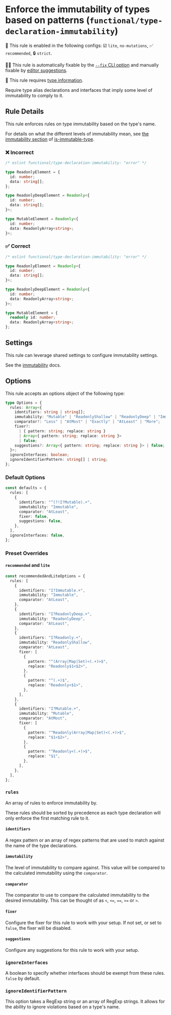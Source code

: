 # Enforce the immutability of types based on patterns (`functional/type-declaration-immutability`)

💼 This rule is enabled in the following configs: ☑️ `lite`, `no-mutations`, ✅ `recommended`, 🔒 `strict`.

🔧💡 This rule is automatically fixable by the [`--fix` CLI option](https://eslint.org/docs/latest/user-guide/command-line-interface#--fix) and manually fixable by [editor suggestions](https://eslint.org/docs/latest/use/core-concepts#rule-suggestions).

💭 This rule requires [type information](https://typescript-eslint.io/linting/typed-linting).

<!-- end auto-generated rule header -->

Require type alias declarations and interfaces that imply some level of
immutability to comply to it.

## Rule Details

This rule enforces rules on type immutability based on the type's name.

For details on what the different levels of immutability mean, see [the
immutability
section](https://github.com/RebeccaStevens/is-immutable-type#immutability) of
[is-immutable-type](https://www.npmjs.com/package/is-immutable-type).

### ❌ Incorrect

<!-- eslint-skip -->

```ts
/* eslint functional/type-declaration-immutability: "error" */

type ReadonlyElement = {
  id: number;
  data: string[];
};

type ReadonlyDeepElement = Readonly<{
  id: number;
  data: string[];
}>;

type MutableElement = Readonly<{
  id: number;
  data: ReadonlyArray<string>;
}>;
```

### ✅ Correct

<!-- eslint-skip -->

```ts
/* eslint functional/type-declaration-immutability: "error" */

type ReadonlyElement = Readonly<{
  id: number;
  data: string[];
}>;

type ReadonlyDeepElement = Readonly<{
  id: number;
  data: ReadonlyArray<string>;
}>;

type MutableElement = {
  readonly id: number;
  data: ReadonlyArray<string>;
};
```

## Settings

This rule can leverage shared settings to configure immutability settings.

See the [immutability](./settings/immutability.md) docs.

## Options

This rule accepts an options object of the following type:

```ts
type Options = {
  rules: Array<{
    identifiers: string | string[];
    immutability: "Mutable" | "ReadonlyShallow" | "ReadonlyDeep" | "Immutable";
    comparator?: "Less" | "AtMost" | "Exactly" | "AtLeast" | "More";
    fixer?:
      | { pattern: string; replace: string }
      | Array<{ pattern: string; replace: string }>
      | false;
    suggestions?: Array<{ pattern: string; replace: string }> | false;
  }>;
  ignoreInterfaces: boolean;
  ignoreIdentifierPattern: string[] | string;
};
```

### Default Options

```ts
const defaults = {
  rules: [
    {
      identifiers: "^(?!I?Mutable).+",
      immutability: "Immutable",
      comparator: "AtLeast",
      fixer: false,
      suggestions: false,
    },
  ],
  ignoreInterfaces: false,
};
```

### Preset Overrides

#### `recommended` and `lite`

```ts
const recommendedAndLiteOptions = {
  rules: [
    {
      identifiers: "I?Immutable.+",
      immutability: "Immutable",
      comparator: "AtLeast",
    },
    {
      identifiers: "I?ReadonlyDeep.+",
      immutability: "ReadonlyDeep",
      comparator: "AtLeast",
    },
    {
      identifiers: "I?Readonly.+",
      immutability: "ReadonlyShallow",
      comparator: "AtLeast",
      fixer: [
        {
          pattern: "^(Array|Map|Set)<(.+)>$",
          replace: "Readonly$1<$2>",
        },
        {
          pattern: "^(.+)$",
          replace: "Readonly<$1>",
        },
      ],
    },
    {
      identifiers: "I?Mutable.+",
      immutability: "Mutable",
      comparator: "AtMost",
      fixer: [
        {
          pattern: "^Readonly(Array|Map|Set)<(.+)>$",
          replace: "$1<$2>",
        },
        {
          pattern: "^Readonly<(.+)>$",
          replace: "$1",
        },
      ],
    },
  ],
};
```

### `rules`

An array of rules to enforce immutability by.

These rules should be sorted by precedence as each type declaration will only
enforce the first matching rule to it.

#### `identifiers`

A regex pattern or an array of regex patterns that are used to match against the
name of the type declarations.

#### `immutability`

The level of immutability to compare against. This value will be compared to the
calculated immutability using the `comparator`.

#### `comparator`

The comparator to use to compare the calculated immutability to the desired
immutability. This can be thought of as `<`, `<=`, `==`, `>=` or `>`.

#### `fixer`

Configure the fixer for this rule to work with your setup.
If not set, or set to `false`, the fixer will be disabled.

#### `suggestions`

Configure any suggestions for this rule to work with your setup.

### `ignoreInterfaces`

A boolean to specify whether interfaces should be exempt from these rules.
`false` by default.

### `ignoreIdentifierPattern`

This option takes a RegExp string or an array of RegExp strings.
It allows for the ability to ignore violations based on a type's name.
